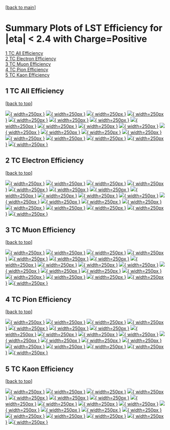 [[back to main](./)]

# <a name="top"></a> Summary Plots of LST Efficiency for |eta| < 2.4 with Charge=Positive

[1 TC All Efficiency](#1)<br/>[2 TC Electron Efficiency](#2)<br/>[3 TC Muon Efficiency](#3)<br/>[4 TC Pion Efficiency](#4)<br/>[5 TC Kaon Efficiency](#5)<br/>



## <a name="1"></a> 1 TC All Efficiency

 [[back to top](#top)]

[![](../mtv/var/TC_loweta_0_1_eff_pt.png){ width=250px }](TC_loweta_0_1_eff_pt.html)
[![](../mtv/var/TC_loweta_0_1_eff_ptzoom.png){ width=250px }](TC_loweta_0_1_eff_ptzoom.html)
[![](../mtv/var/TC_loweta_0_1_eff_ptlow.png){ width=250px }](TC_loweta_0_1_eff_ptlow.html)
[![](../mtv/var/TC_loweta_0_1_eff_ptlowzoom.png){ width=250px }](TC_loweta_0_1_eff_ptlowzoom.html)
[![](../mtv/var/TC_loweta_0_1_eff_ptmtv.png){ width=250px }](TC_loweta_0_1_eff_ptmtv.html)
[![](../mtv/var/TC_loweta_0_1_eff_ptmtvzoom.png){ width=250px }](TC_loweta_0_1_eff_ptmtvzoom.html)
[![](../mtv/var/TC_loweta_0_1_eff_eta.png){ width=250px }](TC_loweta_0_1_eff_eta.html)
[![](../mtv/var/TC_loweta_0_1_eff_etazoom.png){ width=250px }](TC_loweta_0_1_eff_etazoom.html)
[![](../mtv/var/TC_loweta_0_1_eff_etacoarse.png){ width=250px }](TC_loweta_0_1_eff_etacoarse.html)
[![](../mtv/var/TC_loweta_0_1_eff_etacoarsezoom.png){ width=250px }](TC_loweta_0_1_eff_etacoarsezoom.html)
[![](../mtv/var/TC_loweta_0_1_eff_phi.png){ width=250px }](TC_loweta_0_1_eff_phi.html)
[![](../mtv/var/TC_loweta_0_1_eff_phizoom.png){ width=250px }](TC_loweta_0_1_eff_phizoom.html)
[![](../mtv/var/TC_loweta_0_1_eff_phicoarse.png){ width=250px }](TC_loweta_0_1_eff_phicoarse.html)
[![](../mtv/var/TC_loweta_0_1_eff_phicoarsezoom.png){ width=250px }](TC_loweta_0_1_eff_phicoarsezoom.html)
[![](../mtv/var/TC_loweta_0_1_eff_dxy.png){ width=250px }](TC_loweta_0_1_eff_dxy.html)
[![](../mtv/var/TC_loweta_0_1_eff_dxycoarse.png){ width=250px }](TC_loweta_0_1_eff_dxycoarse.html)
[![](../mtv/var/TC_loweta_0_1_eff_dxycoarsezoom.png){ width=250px }](TC_loweta_0_1_eff_dxycoarsezoom.html)
[![](../mtv/var/TC_loweta_0_1_eff_dz.png){ width=250px }](TC_loweta_0_1_eff_dz.html)
[![](../mtv/var/TC_loweta_0_1_eff_dzcoarse.png){ width=250px }](TC_loweta_0_1_eff_dzcoarse.html)
[![](../mtv/var/TC_loweta_0_1_eff_dzcoarsezoom.png){ width=250px }](TC_loweta_0_1_eff_dzcoarsezoom.html)


## <a name="2"></a> 2 TC Electron Efficiency

 [[back to top](#top)]

[![](../mtv/var/TC_loweta_11_1_eff_pt.png){ width=250px }](TC_loweta_11_1_eff_pt.html)
[![](../mtv/var/TC_loweta_11_1_eff_ptzoom.png){ width=250px }](TC_loweta_11_1_eff_ptzoom.html)
[![](../mtv/var/TC_loweta_11_1_eff_ptlow.png){ width=250px }](TC_loweta_11_1_eff_ptlow.html)
[![](../mtv/var/TC_loweta_11_1_eff_ptlowzoom.png){ width=250px }](TC_loweta_11_1_eff_ptlowzoom.html)
[![](../mtv/var/TC_loweta_11_1_eff_ptmtv.png){ width=250px }](TC_loweta_11_1_eff_ptmtv.html)
[![](../mtv/var/TC_loweta_11_1_eff_ptmtvzoom.png){ width=250px }](TC_loweta_11_1_eff_ptmtvzoom.html)
[![](../mtv/var/TC_loweta_11_1_eff_eta.png){ width=250px }](TC_loweta_11_1_eff_eta.html)
[![](../mtv/var/TC_loweta_11_1_eff_etazoom.png){ width=250px }](TC_loweta_11_1_eff_etazoom.html)
[![](../mtv/var/TC_loweta_11_1_eff_etacoarse.png){ width=250px }](TC_loweta_11_1_eff_etacoarse.html)
[![](../mtv/var/TC_loweta_11_1_eff_etacoarsezoom.png){ width=250px }](TC_loweta_11_1_eff_etacoarsezoom.html)
[![](../mtv/var/TC_loweta_11_1_eff_phi.png){ width=250px }](TC_loweta_11_1_eff_phi.html)
[![](../mtv/var/TC_loweta_11_1_eff_phizoom.png){ width=250px }](TC_loweta_11_1_eff_phizoom.html)
[![](../mtv/var/TC_loweta_11_1_eff_phicoarse.png){ width=250px }](TC_loweta_11_1_eff_phicoarse.html)
[![](../mtv/var/TC_loweta_11_1_eff_phicoarsezoom.png){ width=250px }](TC_loweta_11_1_eff_phicoarsezoom.html)
[![](../mtv/var/TC_loweta_11_1_eff_dxy.png){ width=250px }](TC_loweta_11_1_eff_dxy.html)
[![](../mtv/var/TC_loweta_11_1_eff_dxycoarse.png){ width=250px }](TC_loweta_11_1_eff_dxycoarse.html)
[![](../mtv/var/TC_loweta_11_1_eff_dxycoarsezoom.png){ width=250px }](TC_loweta_11_1_eff_dxycoarsezoom.html)
[![](../mtv/var/TC_loweta_11_1_eff_dz.png){ width=250px }](TC_loweta_11_1_eff_dz.html)
[![](../mtv/var/TC_loweta_11_1_eff_dzcoarse.png){ width=250px }](TC_loweta_11_1_eff_dzcoarse.html)
[![](../mtv/var/TC_loweta_11_1_eff_dzcoarsezoom.png){ width=250px }](TC_loweta_11_1_eff_dzcoarsezoom.html)


## <a name="3"></a> 3 TC Muon Efficiency

 [[back to top](#top)]

[![](../mtv/var/TC_loweta_13_1_eff_pt.png){ width=250px }](TC_loweta_13_1_eff_pt.html)
[![](../mtv/var/TC_loweta_13_1_eff_ptzoom.png){ width=250px }](TC_loweta_13_1_eff_ptzoom.html)
[![](../mtv/var/TC_loweta_13_1_eff_ptlow.png){ width=250px }](TC_loweta_13_1_eff_ptlow.html)
[![](../mtv/var/TC_loweta_13_1_eff_ptlowzoom.png){ width=250px }](TC_loweta_13_1_eff_ptlowzoom.html)
[![](../mtv/var/TC_loweta_13_1_eff_ptmtv.png){ width=250px }](TC_loweta_13_1_eff_ptmtv.html)
[![](../mtv/var/TC_loweta_13_1_eff_ptmtvzoom.png){ width=250px }](TC_loweta_13_1_eff_ptmtvzoom.html)
[![](../mtv/var/TC_loweta_13_1_eff_eta.png){ width=250px }](TC_loweta_13_1_eff_eta.html)
[![](../mtv/var/TC_loweta_13_1_eff_etazoom.png){ width=250px }](TC_loweta_13_1_eff_etazoom.html)
[![](../mtv/var/TC_loweta_13_1_eff_etacoarse.png){ width=250px }](TC_loweta_13_1_eff_etacoarse.html)
[![](../mtv/var/TC_loweta_13_1_eff_etacoarsezoom.png){ width=250px }](TC_loweta_13_1_eff_etacoarsezoom.html)
[![](../mtv/var/TC_loweta_13_1_eff_phi.png){ width=250px }](TC_loweta_13_1_eff_phi.html)
[![](../mtv/var/TC_loweta_13_1_eff_phizoom.png){ width=250px }](TC_loweta_13_1_eff_phizoom.html)
[![](../mtv/var/TC_loweta_13_1_eff_phicoarse.png){ width=250px }](TC_loweta_13_1_eff_phicoarse.html)
[![](../mtv/var/TC_loweta_13_1_eff_phicoarsezoom.png){ width=250px }](TC_loweta_13_1_eff_phicoarsezoom.html)
[![](../mtv/var/TC_loweta_13_1_eff_dxy.png){ width=250px }](TC_loweta_13_1_eff_dxy.html)
[![](../mtv/var/TC_loweta_13_1_eff_dxycoarse.png){ width=250px }](TC_loweta_13_1_eff_dxycoarse.html)
[![](../mtv/var/TC_loweta_13_1_eff_dxycoarsezoom.png){ width=250px }](TC_loweta_13_1_eff_dxycoarsezoom.html)
[![](../mtv/var/TC_loweta_13_1_eff_dz.png){ width=250px }](TC_loweta_13_1_eff_dz.html)
[![](../mtv/var/TC_loweta_13_1_eff_dzcoarse.png){ width=250px }](TC_loweta_13_1_eff_dzcoarse.html)
[![](../mtv/var/TC_loweta_13_1_eff_dzcoarsezoom.png){ width=250px }](TC_loweta_13_1_eff_dzcoarsezoom.html)


## <a name="4"></a> 4 TC Pion Efficiency

 [[back to top](#top)]

[![](../mtv/var/TC_loweta_211_1_eff_pt.png){ width=250px }](TC_loweta_211_1_eff_pt.html)
[![](../mtv/var/TC_loweta_211_1_eff_ptzoom.png){ width=250px }](TC_loweta_211_1_eff_ptzoom.html)
[![](../mtv/var/TC_loweta_211_1_eff_ptlow.png){ width=250px }](TC_loweta_211_1_eff_ptlow.html)
[![](../mtv/var/TC_loweta_211_1_eff_ptlowzoom.png){ width=250px }](TC_loweta_211_1_eff_ptlowzoom.html)
[![](../mtv/var/TC_loweta_211_1_eff_ptmtv.png){ width=250px }](TC_loweta_211_1_eff_ptmtv.html)
[![](../mtv/var/TC_loweta_211_1_eff_ptmtvzoom.png){ width=250px }](TC_loweta_211_1_eff_ptmtvzoom.html)
[![](../mtv/var/TC_loweta_211_1_eff_eta.png){ width=250px }](TC_loweta_211_1_eff_eta.html)
[![](../mtv/var/TC_loweta_211_1_eff_etazoom.png){ width=250px }](TC_loweta_211_1_eff_etazoom.html)
[![](../mtv/var/TC_loweta_211_1_eff_etacoarse.png){ width=250px }](TC_loweta_211_1_eff_etacoarse.html)
[![](../mtv/var/TC_loweta_211_1_eff_etacoarsezoom.png){ width=250px }](TC_loweta_211_1_eff_etacoarsezoom.html)
[![](../mtv/var/TC_loweta_211_1_eff_phi.png){ width=250px }](TC_loweta_211_1_eff_phi.html)
[![](../mtv/var/TC_loweta_211_1_eff_phizoom.png){ width=250px }](TC_loweta_211_1_eff_phizoom.html)
[![](../mtv/var/TC_loweta_211_1_eff_phicoarse.png){ width=250px }](TC_loweta_211_1_eff_phicoarse.html)
[![](../mtv/var/TC_loweta_211_1_eff_phicoarsezoom.png){ width=250px }](TC_loweta_211_1_eff_phicoarsezoom.html)
[![](../mtv/var/TC_loweta_211_1_eff_dxy.png){ width=250px }](TC_loweta_211_1_eff_dxy.html)
[![](../mtv/var/TC_loweta_211_1_eff_dxycoarse.png){ width=250px }](TC_loweta_211_1_eff_dxycoarse.html)
[![](../mtv/var/TC_loweta_211_1_eff_dxycoarsezoom.png){ width=250px }](TC_loweta_211_1_eff_dxycoarsezoom.html)
[![](../mtv/var/TC_loweta_211_1_eff_dz.png){ width=250px }](TC_loweta_211_1_eff_dz.html)
[![](../mtv/var/TC_loweta_211_1_eff_dzcoarse.png){ width=250px }](TC_loweta_211_1_eff_dzcoarse.html)
[![](../mtv/var/TC_loweta_211_1_eff_dzcoarsezoom.png){ width=250px }](TC_loweta_211_1_eff_dzcoarsezoom.html)


## <a name="5"></a> 5 TC Kaon Efficiency

 [[back to top](#top)]

[![](../mtv/var/TC_loweta_321_1_eff_pt.png){ width=250px }](TC_loweta_321_1_eff_pt.html)
[![](../mtv/var/TC_loweta_321_1_eff_ptzoom.png){ width=250px }](TC_loweta_321_1_eff_ptzoom.html)
[![](../mtv/var/TC_loweta_321_1_eff_ptlow.png){ width=250px }](TC_loweta_321_1_eff_ptlow.html)
[![](../mtv/var/TC_loweta_321_1_eff_ptlowzoom.png){ width=250px }](TC_loweta_321_1_eff_ptlowzoom.html)
[![](../mtv/var/TC_loweta_321_1_eff_ptmtv.png){ width=250px }](TC_loweta_321_1_eff_ptmtv.html)
[![](../mtv/var/TC_loweta_321_1_eff_ptmtvzoom.png){ width=250px }](TC_loweta_321_1_eff_ptmtvzoom.html)
[![](../mtv/var/TC_loweta_321_1_eff_eta.png){ width=250px }](TC_loweta_321_1_eff_eta.html)
[![](../mtv/var/TC_loweta_321_1_eff_etazoom.png){ width=250px }](TC_loweta_321_1_eff_etazoom.html)
[![](../mtv/var/TC_loweta_321_1_eff_etacoarse.png){ width=250px }](TC_loweta_321_1_eff_etacoarse.html)
[![](../mtv/var/TC_loweta_321_1_eff_etacoarsezoom.png){ width=250px }](TC_loweta_321_1_eff_etacoarsezoom.html)
[![](../mtv/var/TC_loweta_321_1_eff_phi.png){ width=250px }](TC_loweta_321_1_eff_phi.html)
[![](../mtv/var/TC_loweta_321_1_eff_phizoom.png){ width=250px }](TC_loweta_321_1_eff_phizoom.html)
[![](../mtv/var/TC_loweta_321_1_eff_phicoarse.png){ width=250px }](TC_loweta_321_1_eff_phicoarse.html)
[![](../mtv/var/TC_loweta_321_1_eff_phicoarsezoom.png){ width=250px }](TC_loweta_321_1_eff_phicoarsezoom.html)
[![](../mtv/var/TC_loweta_321_1_eff_dxy.png){ width=250px }](TC_loweta_321_1_eff_dxy.html)
[![](../mtv/var/TC_loweta_321_1_eff_dxycoarse.png){ width=250px }](TC_loweta_321_1_eff_dxycoarse.html)
[![](../mtv/var/TC_loweta_321_1_eff_dxycoarsezoom.png){ width=250px }](TC_loweta_321_1_eff_dxycoarsezoom.html)
[![](../mtv/var/TC_loweta_321_1_eff_dz.png){ width=250px }](TC_loweta_321_1_eff_dz.html)
[![](../mtv/var/TC_loweta_321_1_eff_dzcoarse.png){ width=250px }](TC_loweta_321_1_eff_dzcoarse.html)
[![](../mtv/var/TC_loweta_321_1_eff_dzcoarsezoom.png){ width=250px }](TC_loweta_321_1_eff_dzcoarsezoom.html)
